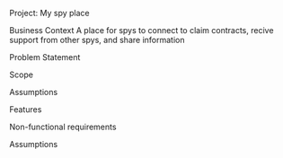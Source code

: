 Project: My spy place 

 

Business Context
A place for spys to connect to claim contracts, recive support from other spys, and share information 

 

Problem Statement

 

Scope



Assumptions

 

Features


 

 

Non-functional requirements


Assumptions 

